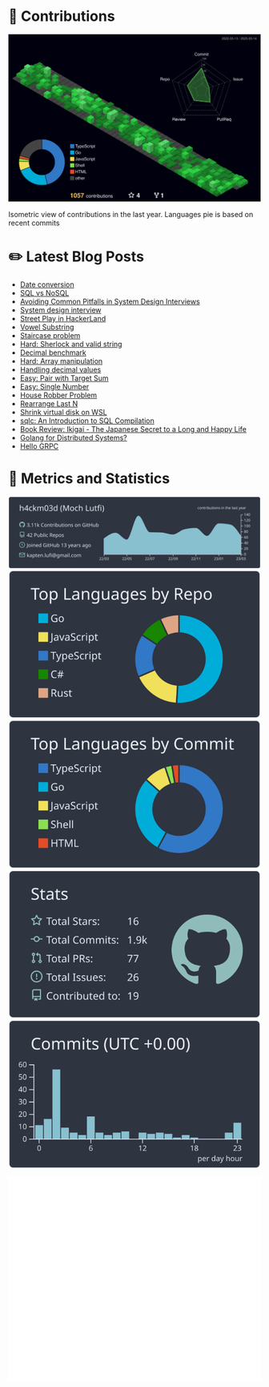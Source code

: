 # :sparkling_heart: Contributions

<a href="./profile-3d-contrib/profile-night-green.svg">
    <img width="900em" src="./profile-3d-contrib/profile-night-green.svg">
</a>

Isometric view of contributions in the last year. Languages pie is based on recent commits

# :pencil2: Latest Blog Posts

<!-- BLOG-POST-LIST:START -->
- [Date conversion](https://lumochift.org/blog/practical-go/dateconversion)
- [SQL vs NoSQL](https://lumochift.org/blog/general/sqlvsnosql)
- [Avoiding Common Pitfalls in System Design Interviews](https://lumochift.org/blog/career/tips-sdi)
- [System design interview](https://lumochift.org/blog/career/system-design-interview)
- [Street Play in HackerLand](https://lumochift.org/blog/cp/lightshow)
- [Vowel Substring](https://lumochift.org/blog/pattern/sliding-windows/vowelsubstring)
- [Staircase problem](https://lumochift.org/blog/dp/staircase)
- [Hard: Sherlock and valid string](https://lumochift.org/blog/cp/sherlock-and-valid-string)
- [Decimal benchmark](https://lumochift.org/blog/showdown-go/decimal-benchmark)
- [Hard: Array manipulation](https://lumochift.org/blog/cp/array-manipulation)
- [Handling decimal values](https://lumochift.org/blog/practical-go/handling-decimal)
- [Easy: Pair with Target Sum](https://lumochift.org/blog/pattern/two-pointer/pair-with-target)
- [Easy: Single Number](https://lumochift.org/blog/pattern/xor/single-number)
- [House Robber Problem](https://lumochift.org/blog/dp/house-robber)
- [Rearrange Last N](https://lumochift.org/blog/dsa/linked-list/rearrangeLastN)
- [Shrink virtual disk on WSL](https://lumochift.org/blog/snippets/shrink-wsl-disk)
- [sqlc: An Introduction to SQL Compilation](https://lumochift.org/blog/practical-go/sqlc-intro)
- [Book Review: Ikigai - The Japanese Secret to a Long and Happy Life](https://lumochift.org/blog/book/ikigai)
- [Golang for Distributed Systems?](https://lumochift.org/blog/distributed-system-go)
- [Hello GRPC](https://lumochift.org/blog/practical-go/grpc)
<!-- BLOG-POST-LIST:END -->

# :dizzy: Metrics and Statistics

![profile-details](profile-summary-card-output/nord_dark/0-profile-details.svg)
![stats](profile-summary-card-output/nord_dark/1-repos-per-language.svg)
![most-commit-language](profile-summary-card-output/nord_dark/2-most-commit-language.svg)
![stats](profile-summary-card-output/nord_dark/3-stats.svg)
![productive-time](profile-summary-card-output/nord_dark/4-productive-time.svg)

<img width="625em" src="./github-metrics.svg" />
